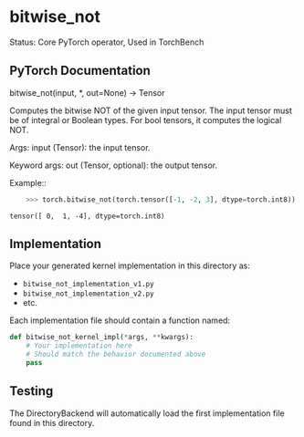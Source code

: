 # bitwise_not

Status: Core PyTorch operator, Used in TorchBench

## PyTorch Documentation

bitwise_not(input, *, out=None) -> Tensor

Computes the bitwise NOT of the given input tensor. The input tensor must be of
integral or Boolean types. For bool tensors, it computes the logical NOT.

Args:
    input (Tensor): the input tensor.

Keyword args:
    out (Tensor, optional): the output tensor.

Example::

```python
    >>> torch.bitwise_not(torch.tensor([-1, -2, 3], dtype=torch.int8))
```
    tensor([ 0,  1, -4], dtype=torch.int8)

## Implementation

Place your generated kernel implementation in this directory as:
- `bitwise_not_implementation_v1.py`
- `bitwise_not_implementation_v2.py`
- etc.

Each implementation file should contain a function named:
```python
def bitwise_not_kernel_impl(*args, **kwargs):
    # Your implementation here
    # Should match the behavior documented above
    pass
```

## Testing

The DirectoryBackend will automatically load the first implementation file found in this directory.
